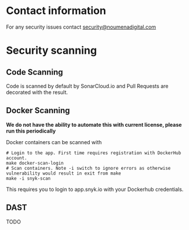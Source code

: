# Contact information
For any security issues contact security@noumenadigital.com

# Security scanning
## Code Scanning
Code is scanned by default by SonarCloud.io and Pull Requests are decorated with the result.

## Docker Scanning 
**We do not have the ability to automate this with current license, please run this periodically**

Docker containers can be scanned with 
```
# Login to the app. First time requires registration with DockerHub account.
make docker-scan-login
# Scan containers. Note -i switch to ignore errors as otherwise vulnerability would result in exit from make
make -i snyk-scan 

```
This requires you to login to app.snyk.io with your Dockerhub credentials.

## DAST
TODO
